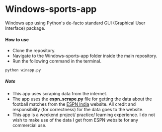 # Windows-sports-app
Windows app using Python's de-facto standard GUI (Graphical User Interface) package.

#### How to use
* Clone the repository.
* Navigate to the Windows-sports-app folder inside the main repository.
* Run the following command in the terminal.
```
python winapp.py
```

##### Note
* This app uses scraping data from the internet.
* The app uses the **espn_scrape.py** file for getting the data about the football matches from the [ESPN India](http://www.espn.in/) website. All credit and responsibility (for correctness) for the data goes to the website.
* This app is a weekend project/ practice/ learning experience. I do not wish to make use of the data I get from ESPN website for any commercial use.
